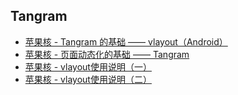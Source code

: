## Tangram

* [苹果核 - Tangram 的基础 —— vlayout（Android）](Tangram基础-vlayout.md)
* [苹果核 - 页面动态化的基础 —— Tangram](页面动态化的基础-Tangram.md)
* [苹果核 - vlayout使用说明（一）](vlayout使用说明1.md)
* [苹果核 - vlayout使用说明（二）](vlayout使用说明2.md)
